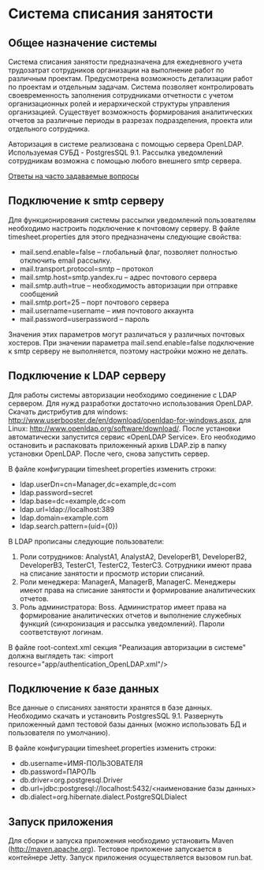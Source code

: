 Система списания занятости
==========================

Общее назначение системы
------------------------

Система списания занятости предназначена для ежедневного учета трудозатрат сотрудников организации на выполнение работ по различным проектам. Предусмотрена возможность детализации работ по проектам и отдельным задачам. Система позволяет контролировать своевременность заполнения сотрудниками отчетности с учетом организационных ролей и иерархической структуры управления организацией. Существует возможность формирования аналитических отчетов за различные периоды в разрезах подразделения, проекта или отдельного сотрудника.

Авторизация в системе реализована с помощью сервера OpenLDAP. Используемая СУБД - PostgresSQL 9.1. Рассылка уведомлений сотрудникам возможна с помощью любого внешнего smtp сервера.

[Ответы на часто задаваемые вопросы](https://github.com/itru/timesheet/wiki/FAQ)

Подключение к smtp серверу
--------------------------

Для функционирования системы рассылки уведомлений пользователям необходимо настроить подключение к почтовому серверу. В файле timesheet.properties для этого предназначены следующие свойства:

*	mail.send.enable=false – глобальный флаг, позволяет полностью отключить email рассылку.
*	mail.transport.protocol=smtp – протокол 
*	mail.smtp.host=smtp.yandex.ru – адрес почтового сервера
*	mail.smtp.auth=true – необходимость авторизации при отправке сообщений
*	mail.smtp.port=25 – порт почтового сервера
*	mail.username=username – имя почтового аккаунта
*	mail.password=userpassword – пароль 

Значения этих параметров могут различаться у различных почтовых хостеров. При значении параметра mail.send.enable=false подключение к smtp серверу не выполняется, поэтому настройки можно не делать.

Подключение к LDAP серверу
--------------------------

Для работы системы авторизации необходимо соединение с LDAP сервером. Для нужд разработки достаточно использования OpenLDAP. 
Скачать дистрибутив для windows: http://www.userbooster.de/en/download/openldap-for-windows.aspx, для Linux: http://www.openldap.org/software/download/. После установки автоматически запустится сервис «OpenLDAP Service». Его необходимо остановить и распаковать приложенный архив LDAP.zip в папку установки OpenLDAP. После чего, снова запустить сервер.

В файле конфигурации timesheet.properties изменить строки:

*	ldap.userDn=cn=Manager,dc=example,dc=com
*	ldap.password=secret
*	ldap.base=dc=example,dc=com
*	ldap.url=ldap://localhost:389
*	ldap.domain=example.com
*	ldap.search.pattern=(uid={0})

В LDAP прописаны следующие пользователи:

1.	Роли сотрудников: AnalystA1, AnalystA2, DeveloperB1, DeveloperB2, DeveloperB3, TesterC1, TesterC2, TesterC3. Сотрудники имеют права на списание занятости и просмотр истории списаний.
2.	Роли менеджера: ManagerA, ManagerB, ManagerC. Менеджеры имеют права на списание занятости и формирование аналитических отчетов.
3.	Роль администратора: Boss. Администратор имеет права на формирование аналитических отчетов и выполнение служебных функций (синхронизация и рассылка уведомлений).
Пароли соответствуют логинам.

В файле root-context.xml секция "Реализация авторизации в системе" должна выглядеть так:
    &lt;import resource="app/authentication_OpenLDAP.xml"/&gt;
    <!--&lt;import resource="app/authentication_ActiveDirectory.xml"/&gt;-->

Подключение к базе данных
-------------------------

Все данные о списаниях занятости хранятся в базе данных.  Необходимо скачать и установить PostgresSQL 9.1. Развернуть приложенный дамп тестовой базы данных (можно использовать БД и пользователя по умолчанию).

В файле конфигурации timesheet.properties изменить строки:

*	db.username=ИМЯ-ПОЛЬЗОВАТЕЛЯ
*	db.password=ПАРОЛЬ
*	db.driver=org.postgresql.Driver
*	db.url=jdbc\:postgresql\://localhost\:5432/<наименование базы данных>
*	db.dialect=org.hibernate.dialect.PostgreSQLDialect

Запуск приложения
-----------------

Для сборки и запуска приложения необходимо установить Maven (http://maven.apache.org). Тестовое приложение запускается в контейнере Jetty.
Запуск приложения осуществляется вызовом run.bat.
